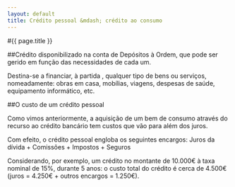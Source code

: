 ```yaml
---
layout: default
title: Crédito pessoal &mdash; crédito ao consumo
---
```


#{{ page.title }}

##Crédito disponibilizado na conta de Depósitos à Ordem, que pode ser gerido em função das necessidades de cada um.

Destina-se a financiar, à partida , qualquer tipo de bens ou serviços, nomeadamente: obras em casa, mobílias, viagens, despesas de saúde, equipamento informático, etc.

##O custo de um crédito pessoal

Como vimos anteriormente, a aquisição de um bem de consumo através do recurso ao crédito bancário tem custos que vão para além dos juros.

Com efeito, o crédito pessoal engloba os seguintes encargos:  Juros da dívida + Comissões + Impostos + Seguros

Considerando, por exemplo, um crédito no montante de 10.000€ à taxa nominal de 15%, durante 5 anos: o custo total do crédito é cerca de 4.500€ (juros = 4.250€ + outros encargos = 1.250€).